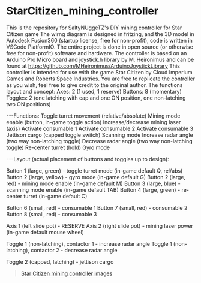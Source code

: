 # StarCitizen_mining_controller
This is the repository for SaltyNUggeTZ's DIY mining controller for Star Citizen game
The wirng diagram is designed in fritzing, and the 3D model in Autodesk Fusion360 (startup license, free for non-profit),
code is written in VSCode PlatformIO.
The entire project is done in open source (or otherwise free for non-profit) software and hardware.
The controller is based on an Arduino Pro Micro board and joystick.h library by M. Heironimus and can be found at 
https://github.com/MHeironimus/ArduinoJoystickLibrary
This controller is intended for use with the game Star Citizen by Cloud Imperium Games and Roberts Space Industries.
You are free to replicate the controller as you wish, feel free to give credit to the original author. 
The functions layout and concept:
Axes: 2 (1 used, 1 reserve)
Buttons: 8 (momentary)
Toggles: 2 (one latching with cap and one ON position, one non-latching two ON positions) 

---Functions:
Toggle turret movement (relative/absolute)
Mining mode enable (button, in-game toggle action)
Increase/decrease mining laser (axis)
Activate consumable 1
Activate consumable 2
Activate consumable 3
Jettison cargo (capped toggle switch)
Scanning mode
Increase radar angle (two way non-latching toggle)
Decrease radar angle (two way non-latching toggle)
Re-center turret (hold)
Gyro mode

---Layout (actual placement of buttons and toggles up to design):

Button 1 (large, green) - toggle turret mode (in-game default Q, rel/abs)
Button 2 (large, yellow) - gyro mode (in-game default G)
Button 2 (large, red) - mining mode enable (in-game default M)
Button 3 (large, blue) - scanning mode enable (in-game default TAB)
Button 4 (large, green) - re-center turret (in-game default C)

Button 6 (small, red) - consumable 1
Button 7 (small, red) - consumable 2
Button 8 (small, red) - consumable 3

Axis 1 (left slide pot) - RESERVE
Axis 2 (right slide pot) - mining laser power (in-game default mouse wheel)

Toggle 1 (non-latching), contactor 1 - increase radar angle
Toggle 1 (non-latching), contactor 2 - decrease radar angle

Toggle 2 (capped, latching) - jettison cargo
<blockquote class="imgur-embed-pub" lang="en" data-id="a/ncCLJdH"  ><a href="//imgur.com/a/ncCLJdH">Star Citizen mining controller images</a></blockquote><script async src="//s.imgur.com/min/embed.js" charset="utf-8"></script>
